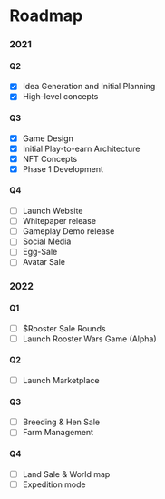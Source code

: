# Roadmap

### 2021

#### Q2

- [x] Idea Generation and Initial Planning
- [x] High-level concepts

#### Q3

- [x] Game Design
- [x] Initial Play-to-earn Architecture
- [x] NFT Concepts
- [x] Phase 1 Development

#### Q4

- [ ] Launch Website
- [ ] Whitepaper release
- [ ] Gameplay Demo release
- [ ] Social Media
- [ ] Egg-Sale
- [ ] Avatar Sale

### 2022

#### Q1

- [ ] $Rooster Sale Rounds
- [ ] Launch Rooster Wars Game (Alpha)

#### Q2

- [ ] Launch Marketplace

#### Q3

- [ ] Breeding & Hen Sale
- [ ] Farm Management

#### Q4

- [ ] Land Sale & World map
- [ ] Expedition mode
